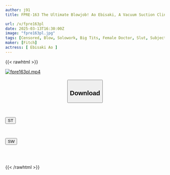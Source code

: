 ```yaml
---
author: j91
title: FPRE-163 The Ultimate Blowjob! Ao Ebisaki, A Vacuum Suction Clinic That Examines The Male Genitals

url: /v/fpre163pl
date: 2025-03-13T16:30:00Z
image: "fpre163pl.jpg"
tags: [Censored, Blow, Solowork, Big Tits, Female Doctor, Slut, Subjectivity	]
maker: [Fitch]
actress: [ Ebisaki Ao ]
---
```



{{< rawhtml >}}

<div class="video" data-videoid="0Ajqe1K6aZheBZ">
    <a href="javascript:;">
        <img src="/v/fpre163pl/fpre163pl.jpg" width="WIDTH" height="HEIGHT" alt="fpre163pl.mp4" loading="lazy">
    </a>
</div>

<script type="text/javascript" src="https://j91.asia/asset/on-demand-st.js"></script>

<br>
  <link rel="stylesheet" href="https://j91.asia/asset/bs5.css">
  
  <center>
  <button class="btn btn-primary" type="button" data-bs-toggle="collapse" data-bs-target=".multi-collapse" aria-expanded="false" aria-controls="multiCollapseExample1 multiCollapseExample2"><h2>Download</h2></button></center>
</p>
<div class="row">
  <div class="col">
    <div class="collapse multi-collapse" id="multiCollapseExample1">
      <div class="card card-body">
	      	      <br>
<div class="buttons">  
<p><a href="/v/fpre163pl/st.html" target="_blank"><button class="btn-hover color-3"><i class="fa fa-download"></i> ST</button></a></p></div>
    </div>
  </div>
</div>
  <div class="col">
    <div class="collapse multi-collapse" id="multiCollapseExample2">
      <div class="card card-body">
	      <br>
<div class="buttons">
<p><a href="/v/fpre163pl/sw.html" target="_blank"><button class="btn-hover color-2"><i class="fa fa-download"></i> SW</button></a></p></div>
<br><br>
      </div>
    </div>
  </div>
</div>

{{< /rawhtml >}}